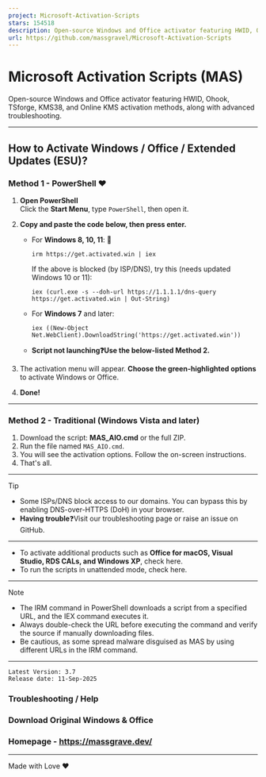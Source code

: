 ```yaml
---
project: Microsoft-Activation-Scripts
stars: 154518
description: Open-source Windows and Office activator featuring HWID, Ohook, TSforge, KMS38, and Online KMS activation methods, along with advanced troubleshooting.
url: https://github.com/massgravel/Microsoft-Activation-Scripts
---
```


Microsoft Activation Scripts (MAS)
==================================

Open-source Windows and Office activator featuring HWID, Ohook, TSforge, KMS38, and Online KMS activation methods, along with advanced troubleshooting.

* * *

How to Activate Windows / Office / Extended Updates (ESU)?
----------------------------------------------------------

### Method 1 - PowerShell ❤️

1.  **Open PowerShell**  
    Click the **Start Menu**, type `PowerShell`, then open it.
    
2.  **Copy and paste the code below, then press enter.**
    
    -   For **Windows 8, 10, 11**: 📌
        
        ```
        irm https://get.activated.win | iex
        ```
        
        If the above is blocked (by ISP/DNS), try this (needs updated Windows 10 or 11):
        
        ```
        iex (curl.exe -s --doh-url https://1.1.1.1/dns-query https://get.activated.win | Out-String)
        ```
        
    -   For **Windows 7** and later:
        
        ```
        iex ((New-Object Net.WebClient).DownloadString('https://get.activated.win'))
        ```
        
    -   **Script not launching❓Use the below-listed Method 2.**
3.  The activation menu will appear. **Choose the green-highlighted options** to activate Windows or Office.
    
4.  **Done!**
    

* * *

### Method 2 - Traditional (Windows Vista and later)

1.  Download the script: **MAS\_AIO.cmd** or the full ZIP.
2.  Run the file named `MAS_AIO.cmd`.
3.  You will see the activation options. Follow the on-screen instructions.
4.  That's all.

* * *

Tip

-   Some ISPs/DNS block access to our domains. You can bypass this by enabling DNS-over-HTTPS (DoH) in your browser.
-   **Having trouble**❓Visit our troubleshooting page or raise an issue on GitHub.

* * *

-   To activate additional products such as **Office for macOS, Visual Studio, RDS CALs, and Windows XP**, check here.
-   To run the scripts in unattended mode, check here.

* * *

Note

-   The IRM command in PowerShell downloads a script from a specified URL, and the IEX command executes it.
-   Always double-check the URL before executing the command and verify the source if manually downloading files.
-   Be cautious, as some spread malware disguised as MAS by using different URLs in the IRM command.

* * *

```
Latest Version: 3.7
Release date: 11-Sep-2025
```

### Troubleshooting / Help

### Download Original Windows & Office

### Homepage - https://massgrave.dev/

* * *

Made with Love ❤️
